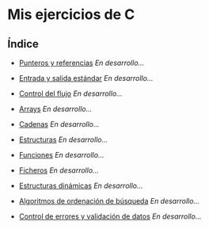 # Mis ejercicios de C

## Índice

* [Punteros y referencias]() _En desarrollo..._

* [Entrada y salida estándar]() _En desarrollo..._

* [Control del flujo]() _En desarrollo..._

* [Arrays]() _En desarrollo..._

* [Cadenas]() _En desarrollo..._

* [Estructuras]() _En desarrollo..._

* [Funciones]() _En desarrollo..._

* [Ficheros]() _En desarrollo..._

* [Estructuras dinámicas]() _En desarrollo..._

* [Algoritmos de ordenación de búsqueda]() _En desarrollo..._

* [Control de errores y validación de datos]() _En desarrollo..._
